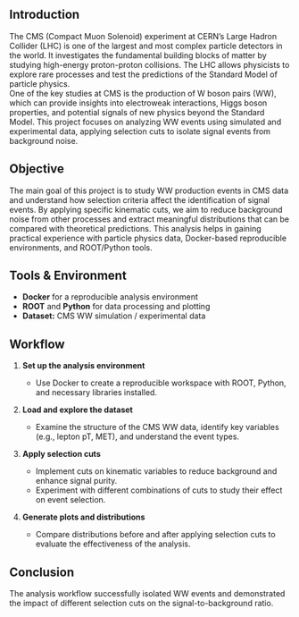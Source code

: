 ## Introduction
The CMS (Compact Muon Solenoid) experiment at CERN’s Large Hadron Collider (LHC) is one of the largest and most complex particle detectors in the world. It investigates the fundamental building blocks of matter by studying high-energy proton-proton collisions. The LHC allows physicists to explore rare processes and test the predictions of the Standard Model of particle physics.  
One of the key studies at CMS is the production of W boson pairs (WW), which can provide insights into electroweak interactions, Higgs boson properties, and potential signals of new physics beyond the Standard Model. This project focuses on analyzing WW events using simulated and experimental data, applying selection cuts to isolate signal events from background noise.

## Objective
The main goal of this project is to study WW production events in CMS data and understand how selection criteria affect the identification of signal events. By applying specific kinematic cuts, we aim to reduce background noise from other processes and extract meaningful distributions that can be compared with theoretical predictions. This analysis helps in gaining practical experience with particle physics data, Docker-based reproducible environments, and ROOT/Python tools.

## Tools & Environment
- **Docker** for a reproducible analysis environment  
- **ROOT** and **Python** for data processing and plotting  
- **Dataset:** CMS WW simulation / experimental data  

## Workflow
1. **Set up the analysis environment**  
   - Use Docker to create a reproducible workspace with ROOT, Python, and necessary libraries installed.  

2. **Load and explore the dataset**  
   - Examine the structure of the CMS WW data, identify key variables (e.g., lepton pT, MET), and understand the event types.  

3. **Apply selection cuts**  
   - Implement cuts on kinematic variables to reduce background and enhance signal purity.  
   - Experiment with different combinations of cuts to study their effect on event selection.  

4. **Generate plots and distributions**  
   - Compare distributions before and after applying selection cuts to evaluate the effectiveness of the analysis.  

## Conclusion
The analysis workflow successfully isolated WW events and demonstrated the impact of different selection cuts on the signal-to-background ratio.
